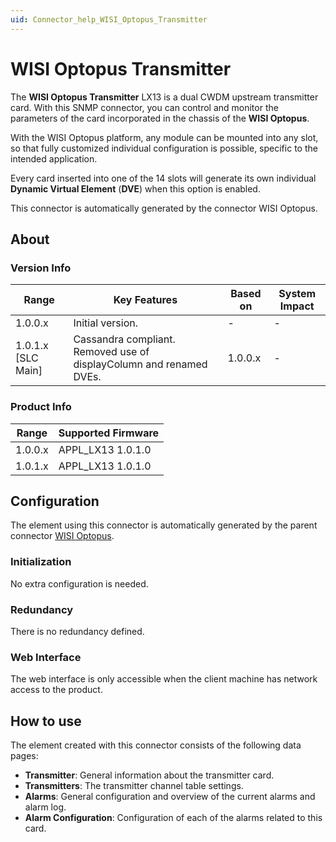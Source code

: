 ```yaml
---
uid: Connector_help_WISI_Optopus_Transmitter
---
```


# WISI Optopus Transmitter

The **WISI Optopus Transmitter** LX13 is a dual CWDM upstream transmitter card. With this SNMP connector, you can control and monitor the parameters of the card incorporated in the chassis of the **WISI Optopus**.

With the WISI Optopus platform, any module can be mounted into any slot, so that fully customized individual configuration is possible, specific to the intended application.

Every card inserted into one of the 14 slots will generate its own individual **Dynamic Virtual Element** (**DVE**) when this option is enabled.

This connector is automatically generated by the connector WISI Optopus.

## About

### Version Info

| **Range**            | **Key Features**                                                    | **Based on** | **System Impact** |
|----------------------|---------------------------------------------------------------------|--------------|-------------------|
| 1.0.0.x              | Initial version.                                                    | \-           | \-                |
| 1.0.1.x \[SLC Main\] | Cassandra compliant. Removed use of displayColumn and renamed DVEs. | 1.0.0.x      | \-                |

### Product Info

| **Range** | **Supported Firmware** |
|-----------|------------------------|
| 1.0.0.x   | APPL_LX13 1.0.1.0      |
| 1.0.1.x   | APPL_LX13 1.0.1.0      |

## Configuration

The element using this connector is automatically generated by the parent connector [WISI Optopus](xref:Connector_help_WISI_Optopus).

### Initialization

No extra configuration is needed.

### Redundancy

There is no redundancy defined.

### Web Interface

The web interface is only accessible when the client machine has network access to the product.

## How to use

The element created with this connector consists of the following data pages:

- **Transmitter**: General information about the transmitter card.
- **Transmitters**: The transmitter channel table settings.
- **Alarms**: General configuration and overview of the current alarms and alarm log.
- **Alarm Configuration**: Configuration of each of the alarms related to this card.
